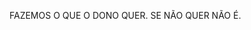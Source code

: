 FAZEMOS O QUE O DONO QUER. SE NÃO QUER NÃO É.

<!---
geniussistemas/geniussistemas is a ✨ special ✨ repository because its `README.md` (this file) appears on your GitHub profile.
You can click the Preview link to take a look at your changes.
--->
